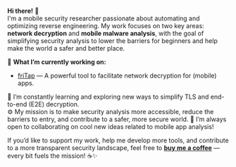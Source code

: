 **Hi there!** 👋  
I'm a mobile security researcher passionate about automating and optimizing reverse engineering. My work focuses on two key areas: **network decryption** and **mobile malware analysis**, with the goal of simplifying security analysis to lower the barriers for beginners and help make the world a safer and better place.  
  

🔭 **What I’m currently working on:**  
- [friTap](https://github.com/fkie-cad/friTap) — A powerful tool to facilitate network decryption for (mobile) apps.

  
🌱 I’m constantly learning and exploring new ways to simplify TLS and end-to-end (E2E) decryption.  
⚙️ My mission is to make security analysis more accessible, reduce the barriers to entry, and contribute to a safer, more secure world.
👯 I’m always open to collaborating on cool new ideas related to mobile app analysis!  

If you’d like to support my work, help me develop more tools, and contribute to a more transparent security landscape, feel free to [**buy me a coffee**](https://buymeacoffee.com/monkeywave) — every bit fuels the mission! ☕✨
